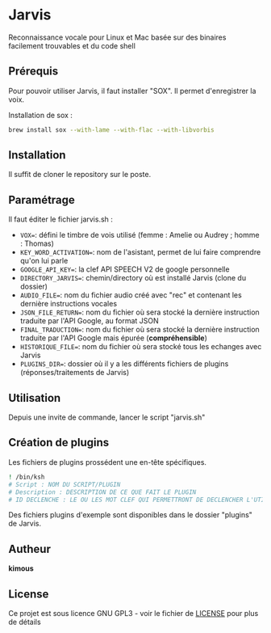 # Jarvis

Reconnaissance vocale pour Linux et Mac basée sur des binaires facilement trouvables et du code shell


## Prérequis

Pour pouvoir utiliser Jarvis, il faut installer "SOX".
Il permet d'enregistrer la voix.

Installation de sox :
 ```bash
 brew install sox --with-lame --with-flac --with-libvorbis
 ```



## Installation

Il suffit de cloner le repository sur le poste. 



## Paramétrage

Il faut éditer le fichier jarvis.sh :
- `VOX=`: défini le timbre de vois utilisé (femme : Amelie ou Audrey ; homme : Thomas)
- `KEY_WORD_ACTIVATION=`: nom de l'asistant, permet de lui faire comprendre qu'on lui parle
- `GOOGLE_API_KEY=`: la clef API SPEECH V2 de google personnelle
- `DIRECTORY_JARVIS=`: chemin/directory où est installé Jarvis (clone du dossier)
- `AUDIO_FILE=`: nom du fichier audio créé avec "rec" et contenant les dernière instructions vocales
- `JSON_FILE_RETURN=`: nom du fichier où sera stocké la dernière instruction traduite par l'API Google, au format JSON
- `FINAL_TRADUCTION=`: nom du fichier où sera stocké la dernière instruction traduite par l'API Google mais épurée (**compréhensible**)
- `HISTORIQUE_FILE=`: nom du fichier où sera stocké tous les echanges avec Jarvis
- `PLUGINS_DIR=`: dossier où il y a les différents fichiers de plugins (réponses/traitements de Jarvis)



## Utilisation 

Depuis une invite de commande, lancer le script "jarvis.sh"



## Création de plugins

Les fichiers de plugins prossédent une en-tête spécifiques.

 ```bash
! /bin/ksh
# Script : NOM DU SCRIPT/PLUGIN
# Description : DESCRIPTION DE CE QUE FAIT LE PLUGIN
# ID DECLENCHE : LE OU LES MOT CLEF QUI PERMETTRONT DE DECLENCHER L'UTILISATION DE CE FICHIER
 ```

Des fichiers plugins d'exemple sont disponibles dans le dossier "plugins" de Jarvis.



## Autheur

**kimous**



## License

Ce projet est sous licence GNU GPL3 - voir le fichier de [LICENSE](LICENSE) pour plus de détails


